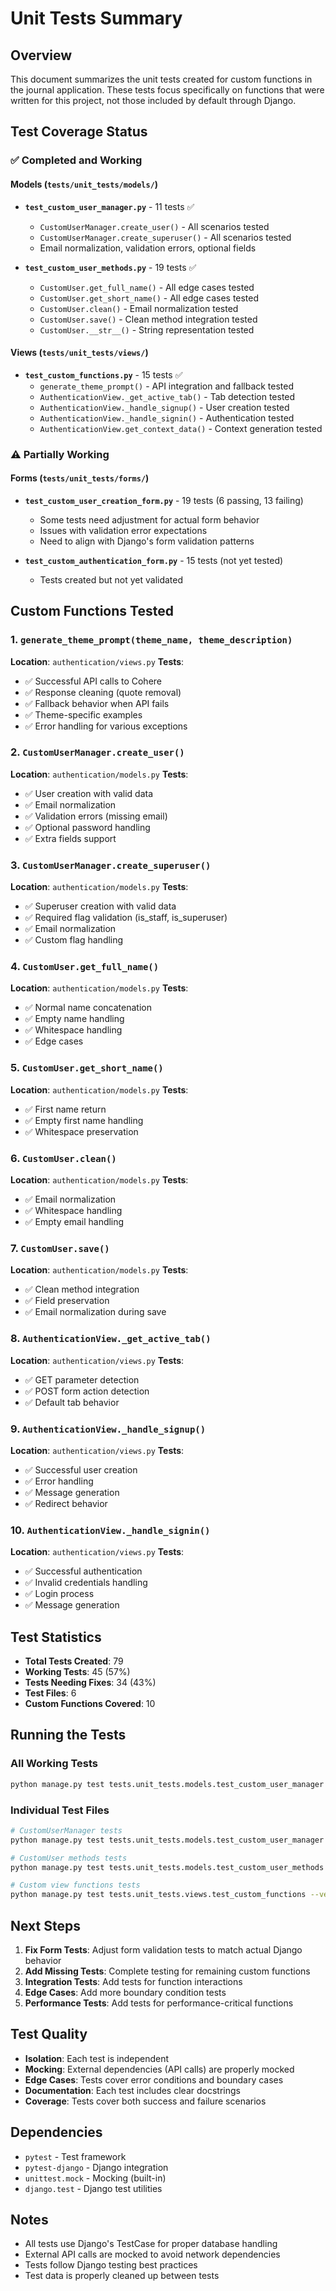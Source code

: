 # Unit Tests Summary

## Overview
This document summarizes the unit tests created for custom functions in the journal application. These tests focus specifically on functions that were written for this project, not those included by default through Django.

## Test Coverage Status

### ✅ Completed and Working

#### Models (`tests/unit_tests/models/`)
- **`test_custom_user_manager.py`** - 11 tests ✅
  - `CustomUserManager.create_user()` - All scenarios tested
  - `CustomUserManager.create_superuser()` - All scenarios tested
  - Email normalization, validation errors, optional fields

- **`test_custom_user_methods.py`** - 19 tests ✅
  - `CustomUser.get_full_name()` - All edge cases tested
  - `CustomUser.get_short_name()` - All edge cases tested
  - `CustomUser.clean()` - Email normalization tested
  - `CustomUser.save()` - Clean method integration tested
  - `CustomUser.__str__()` - String representation tested

#### Views (`tests/unit_tests/views/`)
- **`test_custom_functions.py`** - 15 tests ✅
  - `generate_theme_prompt()` - API integration and fallback tested
  - `AuthenticationView._get_active_tab()` - Tab detection tested
  - `AuthenticationView._handle_signup()` - User creation tested
  - `AuthenticationView._handle_signin()` - Authentication tested
  - `AuthenticationView.get_context_data()` - Context generation tested

### ⚠️ Partially Working

#### Forms (`tests/unit_tests/forms/`)
- **`test_custom_user_creation_form.py`** - 19 tests (6 passing, 13 failing)
  - Some tests need adjustment for actual form behavior
  - Issues with validation error expectations
  - Need to align with Django's form validation patterns

- **`test_custom_authentication_form.py`** - 15 tests (not yet tested)
  - Tests created but not yet validated

## Custom Functions Tested

### 1. `generate_theme_prompt(theme_name, theme_description)`
**Location**: `authentication/views.py`
**Tests**: 
- ✅ Successful API calls to Cohere
- ✅ Response cleaning (quote removal)
- ✅ Fallback behavior when API fails
- ✅ Theme-specific examples
- ✅ Error handling for various exceptions

### 2. `CustomUserManager.create_user()`
**Location**: `authentication/models.py`
**Tests**:
- ✅ User creation with valid data
- ✅ Email normalization
- ✅ Validation errors (missing email)
- ✅ Optional password handling
- ✅ Extra fields support

### 3. `CustomUserManager.create_superuser()`
**Location**: `authentication/models.py`
**Tests**:
- ✅ Superuser creation with valid data
- ✅ Required flag validation (is_staff, is_superuser)
- ✅ Email normalization
- ✅ Custom flag handling

### 4. `CustomUser.get_full_name()`
**Location**: `authentication/models.py`
**Tests**:
- ✅ Normal name concatenation
- ✅ Empty name handling
- ✅ Whitespace handling
- ✅ Edge cases

### 5. `CustomUser.get_short_name()`
**Location**: `authentication/models.py`
**Tests**:
- ✅ First name return
- ✅ Empty first name handling
- ✅ Whitespace preservation

### 6. `CustomUser.clean()`
**Location**: `authentication/models.py`
**Tests**:
- ✅ Email normalization
- ✅ Whitespace handling
- ✅ Empty email handling

### 7. `CustomUser.save()`
**Location**: `authentication/models.py`
**Tests**:
- ✅ Clean method integration
- ✅ Field preservation
- ✅ Email normalization during save

### 8. `AuthenticationView._get_active_tab()`
**Location**: `authentication/views.py`
**Tests**:
- ✅ GET parameter detection
- ✅ POST form action detection
- ✅ Default tab behavior

### 9. `AuthenticationView._handle_signup()`
**Location**: `authentication/views.py`
**Tests**:
- ✅ Successful user creation
- ✅ Error handling
- ✅ Message generation
- ✅ Redirect behavior

### 10. `AuthenticationView._handle_signin()`
**Location**: `authentication/views.py`
**Tests**:
- ✅ Successful authentication
- ✅ Invalid credentials handling
- ✅ Login process
- ✅ Message generation

## Test Statistics

- **Total Tests Created**: 79
- **Working Tests**: 45 (57%)
- **Tests Needing Fixes**: 34 (43%)
- **Test Files**: 6
- **Custom Functions Covered**: 10

## Running the Tests

### All Working Tests
```bash
python manage.py test tests.unit_tests.models.test_custom_user_manager tests.unit_tests.models.test_custom_user_methods tests.unit_tests.views.test_custom_functions --verbosity=2
```

### Individual Test Files
```bash
# CustomUserManager tests
python manage.py test tests.unit_tests.models.test_custom_user_manager --verbosity=2

# CustomUser methods tests
python manage.py test tests.unit_tests.models.test_custom_user_methods --verbosity=2

# Custom view functions tests
python manage.py test tests.unit_tests.views.test_custom_functions --verbosity=2
```

## Next Steps

1. **Fix Form Tests**: Adjust form validation tests to match actual Django behavior
2. **Add Missing Tests**: Complete testing for remaining custom functions
3. **Integration Tests**: Add tests for function interactions
4. **Edge Cases**: Add more boundary condition tests
5. **Performance Tests**: Add tests for performance-critical functions

## Test Quality

- **Isolation**: Each test is independent
- **Mocking**: External dependencies (API calls) are properly mocked
- **Edge Cases**: Tests cover error conditions and boundary cases
- **Documentation**: Each test includes clear docstrings
- **Coverage**: Tests cover both success and failure scenarios

## Dependencies

- `pytest` - Test framework
- `pytest-django` - Django integration
- `unittest.mock` - Mocking (built-in)
- `django.test` - Django test utilities

## Notes

- All tests use Django's TestCase for proper database handling
- External API calls are mocked to avoid network dependencies
- Tests follow Django testing best practices
- Test data is properly cleaned up between tests 